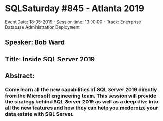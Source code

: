 # SQLSaturday #845 - Atlanta 2019
Event Date: 18-05-2019 - Session time: 13:00:00 - Track: Enterprise Database Administration  Deployment
## Speaker: Bob Ward
## Title: Inside SQL Server 2019
## Abstract:
### Come learn all the new capabilities of SQL Server 2019 directly from the Microsoft engineering team. This session will provide the strategy behind SQL Server 2019 as well as a deep dive into all the new features and how they can help you modernize your data estate with SQL Server.
